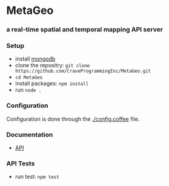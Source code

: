 # MetaGeo
### a real-time spatial and temporal mapping API server

### Setup
* install [mongodb](http://docs.mongodb.org/manual/installation/)
* clone the repositry: `git clone https://github.com/CraveProgrammingInc/MetaGeo.git`  
* `cd MetaGeo`  
* install packages: `npm install`  
* run `node .` 

### Configuration
Configuration is done through the [./config.coffee](config.coffee) file. 

### Documentation
* [API](https://github.com/craveprogramminginc/MetaGeo/wiki/API)

### API Tests
* run test: `npm test`   
